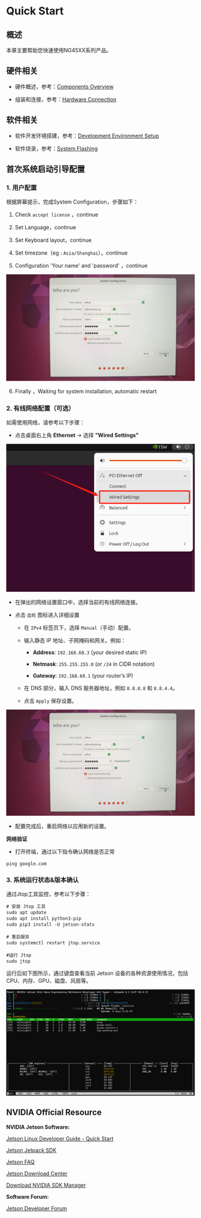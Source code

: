 # Quick Start

## 概述

本章主要帮助您快速使用NG45XX系列产品。

## 硬件相关

- 硬件概述，参考：[Components Overview](http://192.168.13.9:3000/docs/Edge%20AI%20Box/NeoEdge%20NG45XX%20Series/Hardware%20Guide/Components%20Overview)

- 组装和连接，参考：[Hardware Connection](http://192.168.13.9:3000/docs/Edge%20AI%20Box/NeoEdge%20NG45XX%20Series/Hardware%20Guide/Hardware%20Connection)

## 软件相关

- 软件开发环境搭建，参考：[Development Environment Setup](http://192.168.13.9:3000/docs/Edge%20AI%20Box/NeoEdge%20NG45XX%20Series/Software%20Guide/Development%20Environment%20Setup)

- 软件烧录，参考：[System Flashing](http://192.168.13.9:3000/docs/Edge%20AI%20Box/NeoEdge%20NG45XX%20Series/Software%20Guide/System%20Flashing%20and%20Initialization)

## 首次系统启动引导配置

### 1. 用户配置

根据屏幕提示，完成System Configuration，步骤如下：

1. Check `accept license` ，continue

2. Set Language，continue

3. Set Keyboard layout，continue

4. Set timezone（eg : `Asia/Shanghai`），continue

5. Configuration 'Your name' and 'password' ，continue

![](../../assets/NG45XX_SOFTWARE/Driver/NG45XX_System_Configuration.jpg)

6. Finally ，Waiting for system installation, automatic restart

### 2. 有线网络配置​（可选）

如需使用网络，请参考以下步骤：

- 点击桌面右上角 **Ethernet** → 选择 **"Wired Settings"**

![](../../assets/NG45XX_SOFTWARE/Driver/NG45XX_Setting.png)

- 在弹出的网络设置窗口中，选择当前的有线网络连接。

- 点击 `齿轮` 图标进入详细设置
  
  - 在 `IPv4` 标签页下，选择 `Manual`（手动）配置。
  
  - 输入静态 IP 地址、子网掩码和网关。例如：
    
    - **Address**: `192.168.60.3` (your desired static IP)
    
    - **Netmask**: `255.255.255.0` (or `/24` in CIDR notation)
    
    - **Gateway**: `192.168.60.1` (your router’s IP)
  
  - 在 DNS 部分，输入 DNS 服务器地址，例如 `8.8.8.8` 和 `8.8.4.4`。
  
  - 点击 `Apply` 保存设置。

![](../../assets/NG45XX_SOFTWARE/Driver/NG45XX_System_Configuration.jpg)

- 配置完成后，重启网络以应用新的设置。

**网络验证**

- 打开终端，通过以下指令确认网络是否正常

```shell
ping google.com
```

### 3. 系统运行状态&版本确认

通过Jtop工具监控，参考以下步骤：

```shell
# 安装 Jtop 工具
sudo apt update
sudo apt install python3-pip
sudo pip3 install -U jetson-stats

# 重启服务
sudo systemctl restart jtop.service

#运行 Jtop
sudo jtop
```

运行后如下图所示，通过键盘查看当前 Jetson 设备的各种资源使用情况，包括 CPU、内存、GPU、磁盘、风扇等。

![](../../assets/NG45XX_SOFTWARE/Driver/NG45XX_JTOP.png)

## NVIDIA Official Resource

**NVIDIA Jetson Software:**

 [Jetson Linux Developer Guide - Quick Start](https://docs.nvidia.com/jetson/archives/r34.1/DeveloperGuide/text/IN/QuickStart.html)

[Jetson Jetpack SDK](https://developer.nvidia.com/embedded/jetpack)

[Jetson FAQ](https://developer.nvidia.com/embedded/faq)

[Jetson Download Center](https://developer.nvidia.com/embedded/downloads)

[Download NVIDIA SDK Manager](https://developer.nvidia.com/sdk-manager)

**Software Forum:**

 [Jetson Developer Forum](https://forums.developer.nvidia.com/c/agx-autonomous-machines/jetson-embedded-systems)
